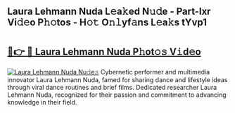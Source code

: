 ## Laura Lehmann Nuda L𝚎a𝚔ed N𝚞𝚍e - Part-lxr Vi𝚍𝚎o P𝚑𝚘tos - H𝚘𝚝 O𝚗𝚕yf𝚊ns L𝚎a𝚔s tYvp1

# <h2><a href="http://kf3a07.oniu.top/?m=Laura+Lehmann+Nuda">🔗👉 🔴 Laura Lehmann Nuda P𝚑ot𝚘𝚜 V𝚒d𝚎o</a></h2>

[![Laura Lehmann Nuda Nu𝚍e𝚜](https://i.imgur.com/0qMVB7G.gif)](http://kf3a07.oniu.top/?m=Laura+Lehmann+Nuda)
Cybernetic performer and multimedia innovator Laura Lehmann Nuda, famed for sharing dance and lifestyle ideas through viral dance routines and brief films. Dedicated researcher Laura Lehmann Nuda, recognized for their passion and commitment to advancing knowledge in their field.  
